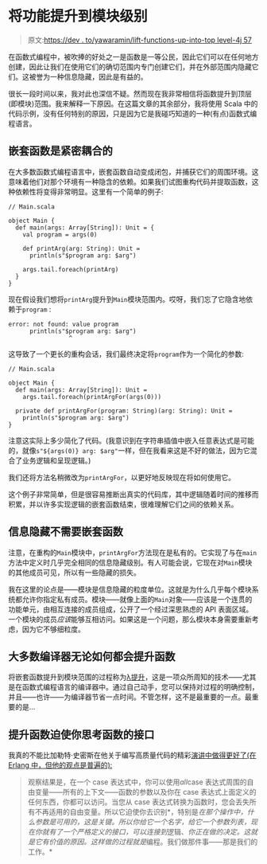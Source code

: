 # 将功能提升到模块级别

> 原文:[https://dev . to/yawaramin/lift-functions-up-into-top level-4j 57](https://dev.to/yawaramin/lift-functions-up-into-the-toplevel-4j57)

在函数式编程中，被吹捧的好处之一是函数是一等公民，因此它们可以在任何地方创建，因此让我们在使用它们的确切范围内专门创建它们，并在外部范围内隐藏它们。这被誉为一种信息隐藏，因此是有益的。

很长一段时间以来，我对此也深信不疑。然而现在我非常相信将函数提升到顶层(即模块)范围。我来解释一下原因。在这篇文章的其余部分，我将使用 Scala 中的代码示例，没有任何特别的原因，只是因为它是我碰巧知道的一种(有点)函数式编程语言。

## [](#nested-functions-are-tightly-coupled)嵌套函数是紧密耦合的

在大多数函数式编程语言中，嵌套函数自动变成闭包，并捕获它们的周围环境。这意味着他们对那个环境有一种隐含的依赖。如果我们试图重构代码并提取函数，这种依赖性将变得非常明显。这里有一个简单的例子:

```
// Main.scala

object Main {
  def main(args: Array[String]): Unit = {
    val program = args(0)

    def printArg(arg: String): Unit =
      println(s"$program arg: $arg")

    args.tail.foreach(printArg)
  }
} 
```

现在假设我们想将`printArg`提升到`Main`模块范围内。哎呀，我们忘了它隐含地依赖于`program` :

```
error: not found: value program
      println(s"$program arg: $arg")
                 ^ 
```

这导致了一个更长的重构会话，我们最终决定将`program`作为一个简化的参数:

```
// Main.scala

object Main {
  def main(args: Array[String]): Unit =
    args.tail.foreach(printArgFor(args(0)))

  private def printArgFor(program: String)(arg: String): Unit =
    println(s"$program arg: $arg")
} 
```

注意这实际上多少简化了代码。(我意识到在字符串插值中嵌入任意表达式是可能的，就像`s"${args(0)} arg: $arg"`一样，但在我看来这是不好的做法，因为它混合了业务逻辑和呈现逻辑。)

我们还将方法名稍微改为`printArgFor`，以更好地反映现在将如何使用它。

这个例子非常简单，但是很容易推断出真实的代码库，其中逻辑随着时间的推移而积累，并以许多实现逻辑的嵌套函数结束，很难理解它们之间的依赖关系。

## 信息隐藏不需要嵌套函数

注意，在重构的`Main`模块中，`printArgFor`方法现在是私有的。它实现了与在`main`方法中定义时几乎完全相同的信息隐藏级别。有人可能会说，它现在对`Main`模块的其他成员可见，所以有一些隐藏的损失。

我在这里的论点是——模块是信息隐藏的粒度单位。这就是为什么几乎每个模块系统都允许你指定私有成员。模块——就像上面的`Main`对象——应该是一个连贯的功能单元，由相互连接的成员组成，公开了一个经过深思熟虑的 API 表面区域。一个模块的成员*应该*能够互相访问。如果这是一个问题，那么模块本身需要重新考虑，因为它不够细粒度。

## 大多数编译器无论如何都会提升函数

将嵌套函数提升到模块范围的过程称为[λ提升](https://en.wikipedia.org/wiki/Lambda_lifting)，这是一项众所周知的技术——尤其是在函数式编程语言的编译器中。通过自己动手，您可以保持对过程的明确控制，并且——也许——为编译器节省一点时间。不管怎样，这不是最重要的一点。最重要的是...

## [](#lifting-functions-forces-you-to-think-about-the-functions-interface)提升函数迫使你思考函数的接口

我真的不能比加勒特·史密斯在他关于编写高质量代码的精彩[演讲中做得更好了(在 Erlang 中，但他的观点是普遍的):](https://youtu.be/CQyt9Vlkbis)

> 观察结果是，在一个 case 表达式中，你可以使用*all*case 表达式周围的自由变量——所有的上下文——函数的参数以及你在 case 表达式上面定义的任何东西，你都可以访问。当您从 case 表达式转换为函数时，您会丢失所有不再适用的自由变量。所以它迫使你去识别*，特别是*在那个操作中，什么参数是可用的，这是关键。所以你给它一个名字，给它一个参数列表，现在你就有了一个严格定义的接口，可以连接到*逻辑、*你正在做的决定。这就是它有价值的原因。这样做的过程就是*编程。我们做那件事——那是我们的工作。*